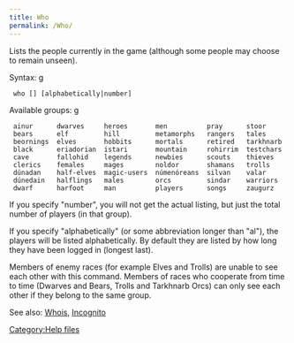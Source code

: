 ```yaml
---
title: Who
permalink: /Who/
---
```


Lists the people currently in the game (although some people may choose
to remain unseen).

Syntax: <nowiki>g

` who [`<group>`] [alphabetically|number]`

</pre>

Available groups: <nowiki>g

` ainur      dwarves     heroes       men          pray      stoor`
` bears      elf         hill         metamorphs   rangers   tales`
` beornings  elves       hobbits      mortals      retired   tarkhnarb`
` black      eriadorian  istari       mountain     rohirrim  testchars`
` cave       fallohid    legends      newbies      scouts    thieves`
` clerics    females     mages        noldor       shamans   trolls`
` dúnadan    half-elves  magic-users  númenóreans  silvan    valar`
` dúnedain   halflings   males        orcs         sindar    warriors`
` dwarf      harfoot     man          players      songs     zaugurz`

</pre>

If you specify "number", you will not get the actual listing, but just
the total number of players (in that group).

If you specify "alphabetically" (or some abbreviation longer than "al"),
the players will be listed alphabetically. By default they are listed by
how long they have been logged in (longest last).

Members of enemy races (for example Elves and Trolls) are unable to see
each other with this command. Members of races who cooperate from time
to time (Dwarves and Bears, Trolls and Tarkhnarb Orcs) can only see each
other if they belong to the same group.

See also: [Whois](Whois "wikilink"), [Incognito](Incognito "wikilink")

[Category:Help files](Category:Help_files "wikilink")